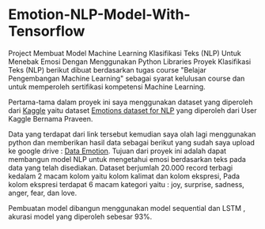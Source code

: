 # Emotion-NLP-Model-With-Tensorflow
Project Membuat Model Machine Learning Klasifikasi Teks (NLP) Untuk Menebak Emosi Dengan Menggunakan Python Libraries
Proyek Klasifikasi Teks (NLP) berikut dibuat berdasarkan tugas course "Belajar Pengembangan Machine Learning" sebagai syarat kelulusan course dan untuk memperoleh sertifikasi kompetensi Machine Learning.

Pertama-tama dalam proyek ini saya menggunakan dataset yang diperoleh dari [Kaggle](https://www.kaggle.com/) yaitu dataset [Emotions dataset for NLP](https://www.kaggle.com/datasets/praveengovi/emotions-dataset-for-nlp/data) yang diperoleh dari User Kaggle Bernama Praveen. 

Data yang terdapat dari link tersebut kemudian saya olah lagi menggunakan python dan memberikan hasil data sebagai berikut yang sudah saya upload ke google drive : [Data Emotion](https://drive.google.com/file/d/1fSfIh1EaI-o9B0hIqGhCxb-8q5qZKyCk/view?usp=drive_link). Tujuan dari proyek ini adalah dapat membangun model NLP untuk mengetahui emosi berdasarkan teks pada data yang telah disediakan. Dataset berjumlah 20.000 record terbagi kedalam 2 macam kolom yaitu kolom kalimat dan kolom ekspresi, Pada kolom ekspresi terdapat 6 macam kategori yaitu : joy, surprise, sadness, anger, fear, dan love.

Pembuatan model dibangun menggunakan model sequential dan LSTM , akurasi model yang diperoleh sebesar 93%.
